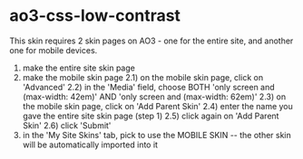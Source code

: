 # ao3-css-low-contrast

This skin requires 2 skin pages on AO3 - one for the entire site, and another one for mobile devices. 

1) make the entire site skin page
2) make the mobile skin page
2.1) on the mobile skin page, click on 'Advanced'
2.2) in the 'Media' field, choose BOTH 'only screen and (max-width: 42em)' AND 'only screen and (max-width: 62em)'
2.3) on the mobile skin page, click on 'Add Parent Skin'
2.4) enter the name you gave the entire site skin page (step 1)
2.5) click again on 'Add Parent Skin'
2.6) click 'Submit'
3) in the 'My Site Skins' tab, pick to use the MOBILE SKIN -- the other skin will be automatically imported into it

